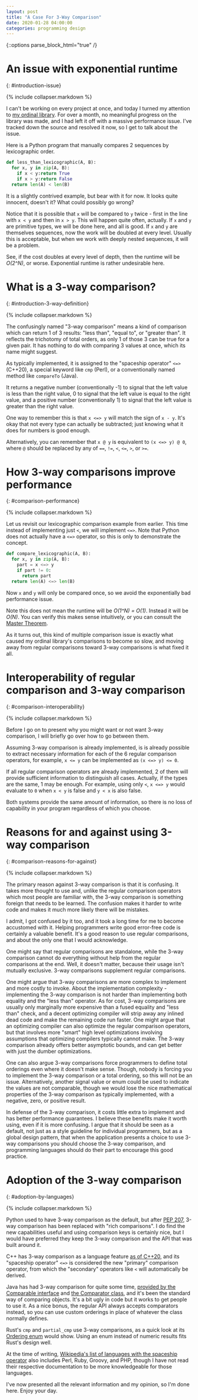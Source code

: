 ```yaml
---
layout: post
title: "A Case For 3-Way Comparison"
date: 2020-01-28 04:00:00
categories: programming design
---
```


{::options parse_block_html="true" /}

# An issue with exponential runtime
{: #introduction-issue}

{% include collapser.markdown %}

<div>

I can't be working on every project at once,
and today I turned my attention to
[my ordinal library](https://github.com/komiamiko/doodads/tree/master/transfinite).
For over a month, no meaningful progress on the library was made,
and I had left it off with a massive performance issue.
I've tracked down the source and resolved it now,
so I get to talk about the issue.

Here is a Python program that manually compares 2 sequences by lexicographic order.

```py
def less_than_lexicographic(A, B):
  for x, y in zip(A, B):
    if x < y:return True
    if x > y:return False
  return len(A) < len(B)
```

It is a slightly contrived example, but bear with it for now.
It looks quite innocent, doesn't it?
What could possibly go wrong?

Notice that it is possible that `x` will be compared to `y` twice - first in the line with `x < y` and then in `x > y`.
This will happen quite often, actually.
If `x` and `y` are primitive types, we will be done here, and all is good.
If `x` and `y` are themselves sequences, now the work will be doubled at every level.
Usually this is acceptable, but when we work with deeply nested sequences, it will be a problem.

See, if the cost doubles at every level of depth,
then the runtime will be *O(2^N)*, or worse.
Exponential runtime is rather undesirable here.

</div>

# What is a 3-way comparison?
{: #introduction-3-way-definition}

{% include collapser.markdown %}

<div>

The confusingly named "3-way comparison" means a kind of comparison
which can return 1 of 3 results: "less than", "equal to", or "greater than".
It reflects the trichotomy of total orders,
as only 1 of those 3 can be true for a given pair.
It has nothing to do with comparing 3 values at once, which its name might suggest.

As typically implemented, it is assigned to
the "spaceship operator" `<=>` (C++20),
a special keyword like `cmp` (Perl),
or a conventionally named method like `compareTo` (Java).

It returns
a negative number (conventionally -1) to signal that the left value is less than the right value,
0 to signal that the left value is equal to the right value,
and a positive number (conventionally 1) to signal that the left value is greater than the right value.

One way to remember this is that `x <=> y` will match the sign of `x - y`.
It's okay that not every type can actually be subtracted;
just knowing what it does for numbers is good enough.

Alternatively, you can remember that `x @ y` is equivalent to `(x <=> y) @ 0`,
where `@` should be replaced by any of `==`, `!=`, `<`, `<=`, `>`, or `>=`.

</div>

# How 3-way comparisons improve performance
{: #comparison-performance}

{% include collapser.markdown %}

<div>

Let us revisit our lexicographic comparison example from earlier.
This time instead of implementing just `<`, we will implement `<=>`.
Note that Python does not actually have a `<=>` operator,
so this is only to demonstrate the concept.

```py
def compare_lexicographic(A, B):
  for x, y in zip(A, B):
    part = x <=> y
    if part != 0:
      return part
  return len(A) <=> len(B)
```

Now `x` and `y` will only be compared once,
so we avoid the exponentially bad performance issue.

Note this does not mean the runtime will be *O(1^N) = O(1)*.
Instead it will be *O(N)*.
You can verify this makes sense intuitively,
or you can consult the [Master Theorem](https://en.wikipedia.org/wiki/Master_theorem_%28analysis_of_algorithms%29).

As it turns out, this kind of multiple comparison issue is exactly
what caused my ordinal library's comparisons to become so slow,
and moving away from regular comparisons toward 3-way comparisons
is what fixed it all.

</div>

# Interoperability of regular comparison and 3-way comparison
{: #comparison-interoperability}

{% include collapser.markdown %}

<div>

Before I go on to present why you might want or not want 3-way comparison,
I will briefly go over how to go between them.

Assuming 3-way comparison is already implemented,
is is already possible to extract necessary information for each of the 6 regular comparison operators,
for example, `x <= y` can be implemented as `(x <=> y) <= 0`.

If all regular comparison operators are already implemented, 2 of them will provide sufficient information to distinguish all cases.
Actually, if the types are the same, 1 may be enough.
For example, using only `<`, `x <=> y` would evaluate to `0` when `x < y` is false and `y < x` is also false.

Both systems provide the same amount of information,
so there is no loss of capability in your program regardless of which you choose.

</div>

# Reasons for and against using 3-way comparison
{: #comparison-reasons-for-against}

{% include collapser.markdown %}

<div>

The primary reason against 3-way comparison is that it is confusing.
It takes more thought to use and, unlike the regular comparison operators
which most people are familiar with, the 3-way comparison is something foreign that needs to be learned.
The confusion makes it harder to write code and makes it much more likely there will be mistakes.

I admit, I got confused by it too, and it took a long time for me to become accustomed with it.
Helping programmers write good error-free code is certainly a valuable benefit.
It's a good reason to use regular comparisons, and about the only one that I would acknowledge.

One might say that regular comparisons are standalone,
while the 3-way comparison cannot do everything without help from the regular comparisons at the end.
Well, it doesn't matter, because their usage isn't mutually exclusive.
3-way comparisons supplement regular comparisons.

One might argue that 3-way comparisons are more complex to implement and more costly to invoke.
About the implementation complexity - implementing the 3-way comparison is not harder than implementing both equality and the "less than" operator.
As for cost, 3-way comparisons are usually only marginally more expensive than a fused equality and "less than" check,
and a decent optimizing compiler will strip away any inlined dead code and make the remaining code run faster.
One might argue that an optimizing compiler can also optimize the regular comparison operators,
but that involves more "smart" high level optimizations involving assumptions that optimizing compilers typically cannot make.
The 3-way comparison already offers better asymptotic bounds,
and can get better with just the dumber optimizations.

One can also argue 3-way comparisons force programmers to define total orderings even where it doesn't make sense.
Though, nobody is forcing you to implement the 3-way comparison or a total ordering, so this will not be an issue.
Alternatively, another signal value or enum could be used to indicate the values are not comparable,
though we would lose the nice mathematical properties of the 3-way comparison as typically implemented,
with a negative, zero, or positive result.

In defense of the 3-way comparison, it costs little extra to implement and has better performance guarantees.
I believe these benefits make it worth using, even if it is more confusing.
I argue that it should be seen as a default,
not just as a style guideline for individual programmers,
but as a global design pattern,
that when the application presents a choice to use 3-way comparisons you should choose the 3-way comparison,
and programming languages should do their part to encourage this good practice.

</div>

# Adoption of the 3-way comparison
{: #adoption-by-languages}

{% include collapser.markdown %}

<div>

Python used to have 3-way comparison as the default, but after
[PEP 207](https://www.python.org/dev/peps/pep-0207/),
3-way comparison has been replaced with "rich comparisons".
I do find the new capabilities useful and using comparison keys is certainly nice,
but I would have preferred they keep the 3-way comparison and the API that was built around it.

C++ has 3-way comparison as a language feature
[as of C++20](https://en.cppreference.com/w/cpp/language/operator_comparison),
and its "spaceship operator" `<=>` is considered the new "primary" comparison operator,
from which the "secondary" operators like `<` will automatically be derived.

Java has had 3-way comparison for quite some time,
[provided by the Comparable interface](https://docs.oracle.com/javase/10/docs/api/java/lang/Comparable.html)
and [the Comparator class](https://docs.oracle.com/javase/10/docs/api/java/util/Comparator.html),
and it's been the standard way of comparing objects.
It's a bit ugly in code but it works to get people to use it.
As a nice bonus, the regular API always accepts comparators instead, so you can use custom orderings in place of whatever the class normally defines.

Rust's `cmp` and `partial_cmp` use 3-way comparisons,
as a quick look at its
[Ordering enum](https://doc.rust-lang.org/std/cmp/enum.Ordering.html)
would show.
Using an enum instead of numeric results fits Rust's design well.

At the time of writing,
[Wikipedia's list of languages with the spaceship operator](https://en.wikipedia.org/wiki/Three-way_comparison#"Spaceship_operator")
also includes Perl, Ruby, Groovy, and PHP,
though I have not read their respective documentation to be more knowledgeable for those languages.

I've now presented all the relevant information and my opinion, so I'm done here.
Enjoy your day.

</div>
